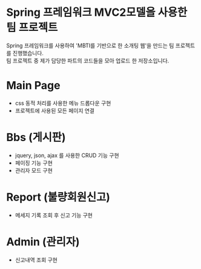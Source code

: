 # Spring 프레임워크 MVC2모델을 사용한 팀 프로젝트
Spring 프레임워크를 사용하여 'MBTI를 기반으로 한 소개팅 웹'을 만드는 팀 프로젝트를 진행했습니다.<br>
팀 프로젝트 중 제가 담당한 파트의 코드들을 모아 업로드 한 저장소입니다.

# Main Page
* css 동적 처리를 사용한 메뉴 드롭다운 구현
* 프로젝트에 사용된 모든 페이지 연결

# Bbs (게시판)
* jquery, json, ajax 를 사용한 CRUD 기능 구현
* 페이징 기능 구현
* 관리자 모드 구현

# Report (불량회원신고)
* 메세지 기록 조회 후 신고 기능 구현

# Admin (관리자)
* 신고내역 조회 구현
